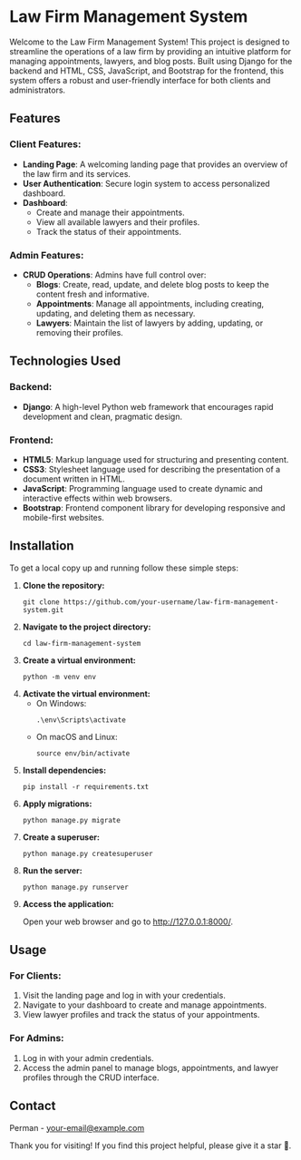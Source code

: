 <body>
    <h1>Law Firm Management System</h1>
    <p>Welcome to the Law Firm Management System! This project is designed to streamline the operations of a law firm by providing an intuitive platform for managing appointments, lawyers, and blog posts. Built using Django for the backend and HTML, CSS, JavaScript, and Bootstrap for the frontend, this system offers a robust and user-friendly interface for both clients and administrators.</p>
    <h2>Features</h2>
    <h3>Client Features:</h3>
    <ul>
        <li><strong>Landing Page</strong>: A welcoming landing page that provides an overview of the law firm and its services.</li>
        <li><strong>User Authentication</strong>: Secure login system to access personalized dashboard.</li>
        <li><strong>Dashboard</strong>:
            <ul>
                <li>Create and manage their appointments.</li>
                <li>View all available lawyers and their profiles.</li>
                <li>Track the status of their appointments.</li>
            </ul>
        </li>
    </ul>
    <h3>Admin Features:</h3>
    <ul>
        <li><strong>CRUD Operations</strong>: Admins have full control over:
            <ul>
                <li><strong>Blogs</strong>: Create, read, update, and delete blog posts to keep the content fresh and informative.</li>
                <li><strong>Appointments</strong>: Manage all appointments, including creating, updating, and deleting them as necessary.</li>
                <li><strong>Lawyers</strong>: Maintain the list of lawyers by adding, updating, or removing their profiles.</li>
            </ul>
        </li>
    </ul>
    <h2>Technologies Used</h2>
    <h3>Backend:</h3>
    <ul>
        <li><strong>Django</strong>: A high-level Python web framework that encourages rapid development and clean, pragmatic design.</li>
    </ul>
    <h3>Frontend:</h3>
    <ul>
        <li><strong>HTML5</strong>: Markup language used for structuring and presenting content.</li>
        <li><strong>CSS3</strong>: Stylesheet language used for describing the presentation of a document written in HTML.</li>
        <li><strong>JavaScript</strong>: Programming language used to create dynamic and interactive effects within web browsers.</li>
        <li><strong>Bootstrap</strong>: Frontend component library for developing responsive and mobile-first websites.</li>
    </ul>
    <h2>Installation</h2>
    <p>To get a local copy up and running follow these simple steps:</p>
    <ol>
        <li><strong>Clone the repository:</strong>
            <pre><code>git clone https://github.com/your-username/law-firm-management-system.git</code></pre>
        </li>
        <li><strong>Navigate to the project directory:</strong>
            <pre><code>cd law-firm-management-system</code></pre>
        </li>
        <li><strong>Create a virtual environment:</strong>
            <pre><code>python -m venv env</code></pre>
        </li>
        <li><strong>Activate the virtual environment:</strong>
            <ul>
                <li>On Windows:
                    <pre><code>.\env\Scripts\activate</code></pre>
                </li>
                <li>On macOS and Linux:
                    <pre><code>source env/bin/activate</code></pre>
                </li>
            </ul>
        </li>
        <li><strong>Install dependencies:</strong>
            <pre><code>pip install -r requirements.txt</code></pre>
        </li>
        <li><strong>Apply migrations:</strong>
            <pre><code>python manage.py migrate</code></pre>
        </li>
        <li><strong>Create a superuser:</strong>
            <pre><code>python manage.py createsuperuser</code></pre>
        </li>
        <li><strong>Run the server:</strong>
            <pre><code>python manage.py runserver</code></pre>
        </li>
        <li><strong>Access the application:</strong>
            <p>Open your web browser and go to <a href="http://127.0.0.1:8000/" target="_blank">http://127.0.0.1:8000/</a>.</p>
        </li>
    </ol>
    <h2>Usage</h2>
    <h3>For Clients:</h3>
    <ol>
        <li>Visit the landing page and log in with your credentials.</li>
        <li>Navigate to your dashboard to create and manage appointments.</li>
        <li>View lawyer profiles and track the status of your appointments.</li>
    </ol>
    <h3>For Admins:</h3>
    <ol>
        <li>Log in with your admin credentials.</li>
        <li>Access the admin panel to manage blogs, appointments, and lawyer profiles through the CRUD interface.</li>
    </ol>
    <h2>Contact</h2>
    <p>Perman - <a href="mailto:pmammedov@gmail.com">your-email@example.com</a></p>
    <p>Thank you for visiting! If you find this project helpful, please give it a star 🌟.</p>
</body>
